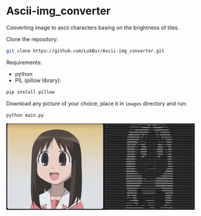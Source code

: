 # Ascii-img_converter
Converting image to ascii characters basing on the brightness of tiles.

Clone the repository:
```bash
git clone https://github.com/LukBur/Ascii-img_converter.git
```

Requirements:

* python
* PIL (pillow library):

```bash 
pip install pillow
```

Download any picture of your choice, place it in `images` directory and run: 

```bash
python main.py
```

![alt text](image.png)
